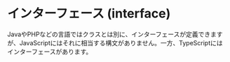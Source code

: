 # インターフェース \(interface\)

JavaやPHPなどの言語ではクラスとは別に、インターフェースが定義できますが、JavaScriptにはそれに相当する構文がありません。一方、TypeScriptにはインターフェースがあります。



